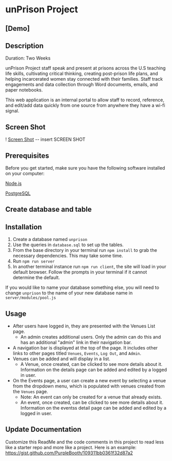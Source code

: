 # unPrison Project

## [Demo] <insert url here>

## Description
Duration: Two Weeks

unPrison Project staff speak and present at prisons across the U.S teaching life skills, cultivating critical thinking, creating post-prison life plans, and helping incarcerated women stay connected with their families. Staff track engagements and data collection through Word documents, emails, and paper notebooks.

This web application is an internal portal to allow staff to record, reference, and edit/add data quickly from one source from anywhere they have a wi-fi signal.

## Screen Shot
! [Screen Shot](screenshot.png "Screen Shot") -- insert SCREEN SHOT

## Prerequisites
Before you get started, make sure you have the following software installed on your computer:

[Node.js](https://nodejs.org/en/)

[PostgreSQL](https://www.postgresql.org/)

## Create database and table

## Installation
1. Create a database named `unprison`
2. Use the queries in `database.sql` to set up the tables.
3. From the base directory in your terminal run `npm install` to grab the necessary dependencies. This may take some time.
4. Run `npm run server`
5. In another terminal instance run `npm run client`, the site will load in your default browser. Follow the prompts in your terminal if it cannot determine the default.

If you would like to name your database something else, you will need to change `unprison` to the name of your new database name in `server/modules/pool.js`

## Usage
- After users have logged in, they are presented with the Venues List page.
    - An admin creates additional users. Only the admin can do this and has an additional "admin" link in their navigation bar.
- A navigation bar is displayed at the top of the page. It includes other links to other pages titled `Venues`, `Events`, `Log Out`, and `Admin`.
- Venues can be added and will display in a list.
    - A Venue, once created, can be clicked to see more details about it. Information on the details page can be added and edited by a logged in user.
- On the Events page, a user can create a new event by selecting a venue from the dropdown menu, which is populated with venues created from the `Venues` page.
    - Note: An event can only be created for a venue that already exists.
    - An event, once created, can be clicked to see more details about it. Information on the eventss detail page can be added and edited by a logged in user.


## Update Documentation

Customize this ReadMe and the code comments in this project to read less like a starter repo and more like a project. Here is an example: https://gist.github.com/PurpleBooth/109311bb0361f32d87a2
